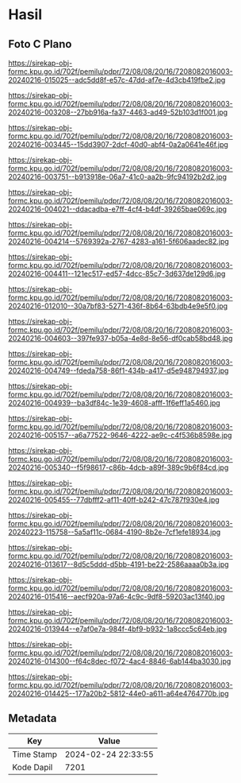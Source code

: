 # Hasil

## Foto C Plano

https://sirekap-obj-formc.kpu.go.id/702f/pemilu/pdpr/72/08/08/20/16/7208082016003-20240216-015025--adc5dd8f-e57c-47dd-af7e-4d3cb419fbe2.jpg

https://sirekap-obj-formc.kpu.go.id/702f/pemilu/pdpr/72/08/08/20/16/7208082016003-20240216-003208--27bb916a-fa37-4463-ad49-52b103d1f001.jpg

https://sirekap-obj-formc.kpu.go.id/702f/pemilu/pdpr/72/08/08/20/16/7208082016003-20240216-003445--15dd3907-2dcf-40d0-abf4-0a2a0641e46f.jpg

https://sirekap-obj-formc.kpu.go.id/702f/pemilu/pdpr/72/08/08/20/16/7208082016003-20240216-003751--b913918e-06a7-41c0-aa2b-9fc94192b2d2.jpg

https://sirekap-obj-formc.kpu.go.id/702f/pemilu/pdpr/72/08/08/20/16/7208082016003-20240216-004021--ddacadba-e7ff-4cf4-b4df-39265bae069c.jpg

https://sirekap-obj-formc.kpu.go.id/702f/pemilu/pdpr/72/08/08/20/16/7208082016003-20240216-004214--5769392a-2767-4283-a161-5f606aadec82.jpg

https://sirekap-obj-formc.kpu.go.id/702f/pemilu/pdpr/72/08/08/20/16/7208082016003-20240216-004411--121ec517-ed57-4dcc-85c7-3d637de129d6.jpg

https://sirekap-obj-formc.kpu.go.id/702f/pemilu/pdpr/72/08/08/20/16/7208082016003-20240216-012010--30a7bf83-5271-436f-8b64-63bdb4e9e5f0.jpg

https://sirekap-obj-formc.kpu.go.id/702f/pemilu/pdpr/72/08/08/20/16/7208082016003-20240216-004603--397fe937-b05a-4e8d-8e56-df0cab58bd48.jpg

https://sirekap-obj-formc.kpu.go.id/702f/pemilu/pdpr/72/08/08/20/16/7208082016003-20240216-004749--fdeda758-86f1-434b-a417-d5e948794937.jpg

https://sirekap-obj-formc.kpu.go.id/702f/pemilu/pdpr/72/08/08/20/16/7208082016003-20240216-004939--ba3df84c-1e39-4608-afff-1f6eff1a5460.jpg

https://sirekap-obj-formc.kpu.go.id/702f/pemilu/pdpr/72/08/08/20/16/7208082016003-20240216-005157--a6a77522-9646-4222-ae9c-c4f536b8598e.jpg

https://sirekap-obj-formc.kpu.go.id/702f/pemilu/pdpr/72/08/08/20/16/7208082016003-20240216-005340--f5f98617-c86b-4dcb-a89f-389c9b6f84cd.jpg

https://sirekap-obj-formc.kpu.go.id/702f/pemilu/pdpr/72/08/08/20/16/7208082016003-20240216-005455--77dbfff2-af11-40ff-b242-47c787f930e4.jpg

https://sirekap-obj-formc.kpu.go.id/702f/pemilu/pdpr/72/08/08/20/16/7208082016003-20240223-115758--5a5af11c-0684-4190-8b2e-7cf1efe18934.jpg

https://sirekap-obj-formc.kpu.go.id/702f/pemilu/pdpr/72/08/08/20/16/7208082016003-20240216-013617--8d5c5ddd-d5bb-4191-be22-2586aaaa0b3a.jpg

https://sirekap-obj-formc.kpu.go.id/702f/pemilu/pdpr/72/08/08/20/16/7208082016003-20240216-015416--aecf920a-97a6-4c9c-9df8-59203ac13f40.jpg

https://sirekap-obj-formc.kpu.go.id/702f/pemilu/pdpr/72/08/08/20/16/7208082016003-20240216-013944--e7af0e7a-984f-4bf9-b932-1a8ccc5c64eb.jpg

https://sirekap-obj-formc.kpu.go.id/702f/pemilu/pdpr/72/08/08/20/16/7208082016003-20240216-014300--f64c8dec-f072-4ac4-8846-6ab144ba3030.jpg

https://sirekap-obj-formc.kpu.go.id/702f/pemilu/pdpr/72/08/08/20/16/7208082016003-20240216-014425--177a20b2-5812-44e0-a611-a64e4764770b.jpg


## Metadata

| Key        | Value               |
| ---------- | ------------------- |
| Time Stamp | 2024-02-24 22:33:55 |
| Kode Dapil | 7201                |



